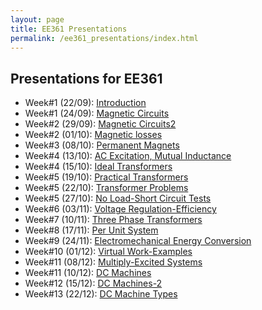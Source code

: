 ```yaml
---
layout: page
title: EE361 Presentations
permalink: /ee361_presentations/index.html
---
```


## Presentations for EE361

- Week#1 (22/09): [Introduction](/presentations/ee361_intro.html)
- Week#1 (24/09): [Magnetic Circuits](/presentations/ee361_magnetic_circuits.html)
- Week#2 (29/09): [Magnetic Circuits2](/presentations/ee361_magnetic_circuits2.html)
- Week#2 (01/10): [Magnetic losses](/presentations/ee361_hystresis_losses.html)
- Week#3 (08/10): [Permanent Magnets](/presentations/ee361_magnets.html)
- Week#4 (13/10): [AC Excitation, Mutual Inductance](/presentations/ee361_ac_excitation.html)
- Week#4 (15/10): [Ideal Transformers](/presentations/ee361_ideal_transformers.html)
- Week#5 (19/10): [Practical Transformers](/presentations/ee361_practical_transformers.html)
- Week#5 (22/10): [Transformer Problems](/presentations/ee361_transformer_problems.html)
- Week#5 (27/10): [No Load-Short Circuit Tests](/presentations/ee361_no_load_short_circuit.html)
- Week#6 (03/11): [Voltage Regulation-Efficiency](/presentations/ee361_voltage_regulation.html)
- Week#7 (10/11): [Three Phase Transformers](/presentations/ee361_3phase_transformers.html)
- Week#8 (17/11): [Per Unit System](/presentations/ee361_per_unit.html)
- Week#9 (24/11): [Electromechanical Energy Conversion](/presentations/ee361_electromechanical_conversion.html)
- Week#10 (01/12): [Virtual Work-Examples](/presentations/ee361_virtual_work.html)
- Week#11 (08/12): [Multiply-Excited Systems](/presentations/ee361_multiply_excited.html)
- Week#11 (10/12): [DC Machines](/presentations/ee361_dc_machine.html)
- Week#12 (15/12): [DC Machines-2](/presentations/ee361_dc_machine2.html)
- Week#13 (22/12): [DC Machine Types](/presentations/ee361_dc_machine_types.html)
